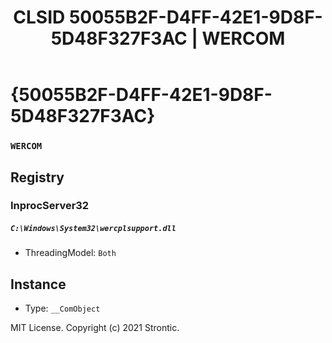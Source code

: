 ﻿---
title: "CLSID 50055B2F-D4FF-42E1-9D8F-5D48F327F3AC | WERCOM"
excerpt: What is COM-Object CLSID 50055B2F-D4FF-42E1-9D8F-5D48F327F3AC?
---

# {50055B2F-D4FF-42E1-9D8F-5D48F327F3AC}

### `WERCOM`

## Registry


### InprocServer32

##### `C:\Windows\System32\wercplsupport.dll`
* ThreadingModel: `Both`

## Instance

* Type: `__ComObject`

MIT License. Copyright (c) 2021 Strontic.


